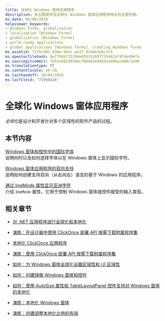 ```yaml
---
title: 全球化 Windows 窗体应用程序
description: 本主题提供与全球化 Windows 窗体应用程序相关的主题列表。
ms.date: 06/08/2018
helpviewer_keywords:
- Windows Forms, globalization
- localization [Windows Forms]
- globalization [Windows Forms]
- world-ready applications
- global applications [Windows Forms], creating Windows Forms
ms.assetid: 72f6cd92-83be-45ec-aa37-9cb8e3ebc3c5
ms.openlocfilehash: 0e7794b731294e03515265ff33e82af4fde40efa
ms.sourcegitcommit: 7bfe1682d9368cf88d43e895d1e80ba2d88c3a99
ms.translationtype: MT
ms.contentlocale: zh-CN
ms.lasthandoff: 10/04/2019
ms.locfileid: "71956428"
---
```

# <a name="globalizing-windows-forms-applications"></a>全球化 Windows 窗体应用程序

*全球化*是设计和开发针对多个区域性的软件产品的过程。

## <a name="in-this-section"></a>本节内容

[Windows 窗体和控件中的国际字体](international-fonts-in-windows-forms-and-controls.md)  
说明何时以及如何选择字体以在 Windows 窗体上显示国际字符。

[Windows 窗体应用程序的双向支持](bi-directional-support-for-windows-forms-applications.md)  
说明如何创建支持双向（从右向左）语言的基于 Windows 的应用程序。

[通过 ImeMode 属性显示亚洲字符](display-of-asian-characters-with-the-imemode-property.md)  
介绍 `ImeMode` 属性，它用于控制 Windows 窗体或控件接受的输入类型。

## <a name="related-sections"></a>相关章节

- [对 .NET 应用程序进行全球化和本地化](../../../standard/globalization-localization/index.md)

- [演练：在设计器中使用 ClickOnce 部署 API 按需下载附属程序集](/visualstudio/deployment/walkthrough-downloading-satellite-assemblies-on-demand-with-the-clickonce-deployment-api-using-the-designer)

- [本地化 ClickOnce 应用程序](/visualstudio/deployment/localizing-clickonce-applications)

- [演练：使用 ClickOnce 部署 API 按需下载附属程序集](/visualstudio/deployment/walkthrough-downloading-satellite-assemblies-on-demand-with-the-clickonce-deployment-api)

- [如何：为 Windows 窗体全球化设置区域性和 UI 区域性](https://docs.microsoft.com/previous-versions/visualstudio/visual-studio-2010/b28bx3bh(v=vs.100))

- [如何：创建镜像 Windows 窗体和控件](https://docs.microsoft.com/previous-versions/visualstudio/visual-studio-2010/xwbz5ws0(v=vs.100))

- [如何：使用 AutoSize 属性和 TableLayoutPanel 控件支持对 Windows 窗体的本地化](https://docs.microsoft.com/previous-versions/visualstudio/visual-studio-2010/1zkt8b33(v=vs.100))

- [演练：本地化 Windows 窗体](https://docs.microsoft.com/previous-versions/visualstudio/visual-studio-2010/y99d1cd3(v=vs.100))

- [演练：创建调整本地化比例的布局](https://docs.microsoft.com/previous-versions/visualstudio/visual-studio-2010/7k9fa71y(v=vs.100))
